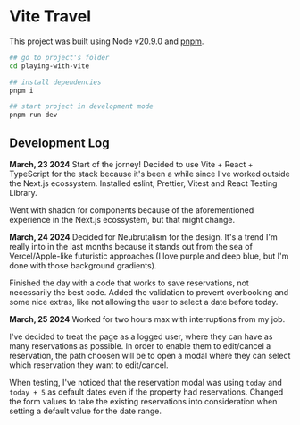 # Vite Travel

This project was built using Node v20.9.0 and [pnpm](https://pnpm.io/).

```bash
## go to project's folder
cd playing-with-vite

## install dependencies
pnpm i

## start project in development mode
pnpm run dev
```

## Development Log

**March, 23 2024**
Start of the jorney! Decided to use Vite + React + TypeScript for the stack because it's been a while since I've worked outside the Next.js ecossystem. Installed eslint, Prettier, Vitest and React Testing Library.

Went with shadcn for components because of the aforementioned experience in the Next.js ecossystem, but that might change.


**March, 24 2024**
Decided for Neubrutalism for the design. It's a trend I'm really into in the last months because it stands out from the sea of Vercel/Apple-like futuristic approaches (I love purple and deep blue, but I'm done with those background gradients).

Finished the day with a code that works to save reservations, not necessarily the best code. Added the validation to prevent overbooking and some nice extras, like not allowing the user to select a date before today.


**March, 25 2024**
Worked for two hours max with interruptions from my job.

I've decided to treat the page as a logged user, where they can have as many reservations as possible. In order to enable them to edit/cancel a reservation, the path choosen will be to open a modal where they can select which reservation they want to edit/cancel.

When testing, I've noticed that the reservation modal was using `today` and `today + 5` as default dates even if the property had reservations. Changed the form values to take the existing reservations into consideration when setting a default value for the date range.